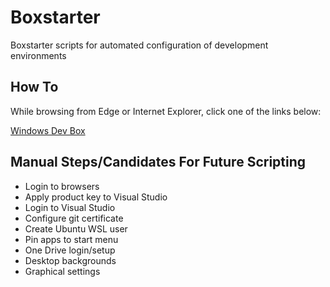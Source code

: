 # Boxstarter
Boxstarter scripts for automated configuration of development environments

## How To
While browsing from Edge or Internet Explorer, click one of the links below:

<a href='http://boxstarter.org/package/url?https://raw.githubusercontent.com/KamDal/Boxstarter/master/WindowsDevBox.ps1'>Windows Dev Box</a>

## Manual Steps/Candidates For Future Scripting
* Login to browsers
* Apply product key to Visual Studio
* Login to Visual Studio
* Configure git certificate
* Create Ubuntu WSL user
* Pin apps to start menu
* One Drive login/setup
* Desktop backgrounds
* Graphical settings
